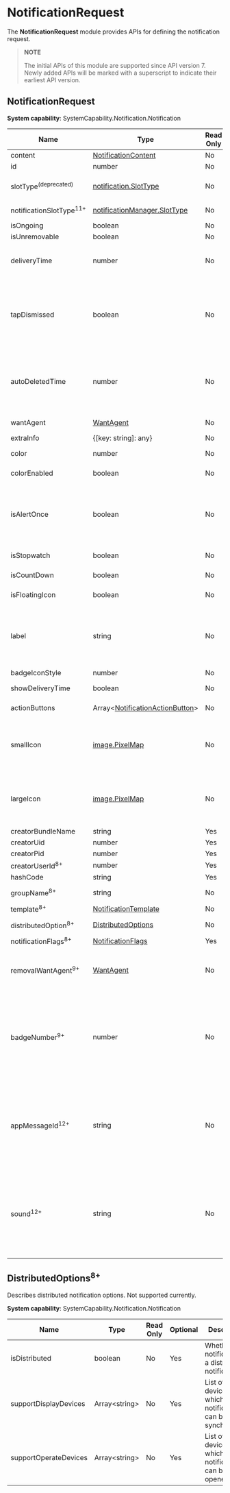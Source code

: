 # NotificationRequest

The **NotificationRequest** module provides APIs for defining the notification request.

> **NOTE**
>
> The initial APIs of this module are supported since API version 7. Newly added APIs will be marked with a superscript to indicate their earliest API version.

## NotificationRequest

**System capability**: SystemCapability.Notification.Notification

| Name                           | Type                                                   |  Read Only| Optional| Description                                                                   |
|-------------------------------| -------------------------------------------------------- | ----- | --- |-----------------------------------------------------------------------|
| content                       | [NotificationContent](js-apis-inner-notification-notificationContent.md#notificationcontent)   |   No | No | Notification content.                                                                |
| id                            | number                                                   |   No | Yes | Notification ID. The default value is **0**.                                                              |
| slotType<sup>(deprecated)</sup> | [notification.SlotType](./js-apis-notification.md#slottype)    |   No | Yes | Notification slot type.<br>This API is deprecated since API version 11. You are advised to use **notificationSlotType** instead.                       |
| notificationSlotType<sup>11+</sup> | [notificationManager.SlotType](js-apis-notificationManager.md#slottype) |   No | Yes | Notification slot type. The default value is **OTHER_TYPES**.                       |
| isOngoing                     | boolean                                                  |   No | Yes | Not supported currently. |
| isUnremovable                 | boolean                                                  |   No | Yes | Not supported currently. |
| deliveryTime                  | number                                                   |   No | Yes | Time when the notification is sent. This API is automatically generated by the system.<br>Data format: timestamp,<br>in milliseconds.                                                              |
| tapDismissed                  | boolean                                                  |   No | Yes | Whether the notification is automatically cleared. This parameter is valid only when the notification carries **wantAgent** or **actionButtons**.  <br> - **true** (default): The current notification is automatically cleared after the notification or button is tapped.<br> - **false**: The current notification is retained after the notification or button is tapped.|
| autoDeletedTime               | number                                                   |   No | Yes | Time when the notification is automatically cleared.<br>Data format: timestamp,<br>in milliseconds.<br>For example, if a notification is to be cleared after being displayed for 3 seconds (3000 ms), you can set **new Date().getTime() + 3000** to meet this requirement.                                                             |
| wantAgent                     | [WantAgent](../apis-ability-kit/js-apis-app-ability-wantAgent.md)            |   No | Yes | **WantAgent** instance to which the notification will be redirected after being clicked.                                      |
| extraInfo                     | {[key: string]: any}                                     |   No | Yes | Extended parameters.                                                                |
| color                         | number                                                   |   No | Yes | Background color of the notification. Not supported currently.                                                    |
| colorEnabled                  | boolean                                                  |   No | Yes | Whether the notification background color can be enabled. Not supported currently.                                                |
| isAlertOnce                   | boolean                                                  |   No | Yes | Whether to send a notification only once when the notification is published or updated.<br> - **true**: A notification is sent only when the notification is published for the first time. For subsequent update, the notification mode is changed to [LEVEL_MIN](js-apis-notificationManager.md#slotlevel).<br> - **false** (default): A notification is sent based on the configured notification mode.                                                       |
| isStopwatch                   | boolean                                                  |   No | Yes | Whether to display the stopwatch. Not supported currently.                                                            |
| isCountDown                   | boolean                                                  |   No | Yes | Whether to display the countdown time. Not supported currently.                                                           |
| isFloatingIcon                | boolean                                                  |   No | Yes | Whether the notification is displayed as a floating icon in the status bar. Not supported currently.                                                           |
| label                         | string                                                   |   No | Yes | Notification label.<br>The **label** field can be used independently, or used together with ID as a notification identifier. ID is preferentially used.<br>If the label is not empty when a notification is published, you need to specify the label when updating or deleting the notification.                                                                |
| badgeIconStyle                | number                                                   |   No | Yes | Notification badge type. Not supported currently.                                                    |
| showDeliveryTime              | boolean                                                  |   No | Yes | Whether to display the time when the notification is delivered. Not supported currently.                                                            |
| actionButtons                 | Array\<[NotificationActionButton](js-apis-inner-notification-notificationActionButton.md)\>             |   No | Yes | Notification button. A notification can contain a maximum of two buttons.                                                     |
| smallIcon                     | [image.PixelMap](../apis-image-kit/js-apis-image.md#pixelmap7)             |   No | Yes | Small notification icon. Optional field. The total number of the icon pixel bytes cannot exceed 192 KB (which is obtained through [getPixelBytesNumber](../apis-image-kit/js-apis-image.md#getpixelbytesnumber7). The recommended icon size is 128 px × 128 px. The display effect depends on the device capability and notification center UI style.                                                |
| largeIcon                     | [image.PixelMap](../apis-image-kit/js-apis-image.md#pixelmap7)             |   No | Yes | Large notification icon. Optional field. The total number of the icon pixel bytes cannot exceed 192 KB (which is obtained through [getPixelBytesNumber](../apis-image-kit/js-apis-image.md#getpixelbytesnumber7). The recommended icon size is 128 px × 128 px. The display effect depends on the device capability and notification center UI style.                                                |
| creatorBundleName             | string                                                   |   Yes | Yes | Name of the bundle that creates the notification.                                                             |
| creatorUid                    | number                                                   |   Yes | Yes | UID used for creating the notification.                                                            |
| creatorPid                    | number                                                   |   Yes | Yes | PID used for creating the notification.                                                            |
| creatorUserId<sup>8+</sup>     | number                                                   |   Yes | Yes | ID of the user who creates the notification.                                                         |
| hashCode                      | string                                                   |   Yes | Yes | Unique ID of the notification.                                                              |
| groupName<sup>8+</sup>         | string                                                   |   No | Yes | Notification group name. This parameter is left blank by default.                                                               |
| template<sup>8+</sup>          | [NotificationTemplate](./js-apis-inner-notification-notificationTemplate.md) |   No | Yes | Notification template.                                                                |
| distributedOption<sup>8+</sup> | [DistributedOptions](#distributedoptions8)                |   No | Yes | Distributed notification options. Not supported currently.                                                            |
| notificationFlags<sup>8+</sup> | [NotificationFlags](js-apis-inner-notification-notificationFlags.md#notificationflags)                   |   Yes | Yes | Notification flags.                                                 |
| removalWantAgent<sup>9+</sup>  | [WantAgent](../apis-ability-kit/js-apis-app-ability-wantAgent.md)            |   No | Yes | **WantAgent** instance to which the notification will be redirected when it is removed.<br>Currently, redirection to UIAbility is not supported. Only common events can be published (that is, [actionType](../apis-ability-kit/js-apis-inner-wantAgent-wantAgentInfo.md) is set to **4**).                                         |
| badgeNumber<sup>9+</sup>       | number                                                   |   No | Yes | Accumulative number of notifications displayed on the application icon.<br>If the value of **badgeNumber** is less than or equal to **0**, the badge number is not displayed;<br>if the value is greater than **99**, **99+** is displayed on the badge.<br>For example, if an application publishes three notifications, and `badgeNumber` is set to **2**, **0**, and **3** in sequence, the application displays **2**, **2**, and **5** accordingly.|
| appMessageId<sup>12+</sup>       | string                                                   |   No | Yes | Unique ID carried in a notification sent by an app, which is used for notification deduplication. If an app publishes notifications with the same **appMessageId** locally or on the cloud, the device displays only one message. Repeated notifications received later will be silenced and deduplicated, and will not be displayed or notified. The deduplication flag is valid only within 24 hours after the notification is published. After 24 hours or the device is restarted, the deduplication flag becomes invalid. |
| sound<sup>12+</sup>            | string                                                   |   No | Yes | Name of the custom ringtone file for application notifications. This file must be stored in the **resources/rawfile** directory and supports formats such as M4A, AAC, MP3, OGG, WAV, FLAC, and AMR. <!--RP1-->This field takes effect only after the system application with the [ohos.permission.NOTIFICATION_AGENT_CONTROLLER](../../security/AccessToken/permissions-for-system-apps.md#ohospermissionnotification_agent_controller) permission calls the [notificationManager.setAdditionalConfig](./js-apis-notificationManager-sys.md#notificationmanagersetadditionalconfig12) API to set additional configuration.<!--RP1End-->  |

## DistributedOptions<sup>8+</sup>

Describes distributed notification options. Not supported currently.

**System capability**: SystemCapability.Notification.Notification

| Name                  | Type           | Read Only| Optional| Description                              |
| -----------------------| -------------- | ---- | ---- | --------------------------------- |
| isDistributed          | boolean        | No  | Yes  | Whether the notification is a distributed notification.                 |
| supportDisplayDevices  | Array\<string> | No  | Yes  | List of the devices to which the notification can be synchronized.          |
| supportOperateDevices  | Array\<string> | No  | Yes  | List of the devices on which the notification can be opened.            |
